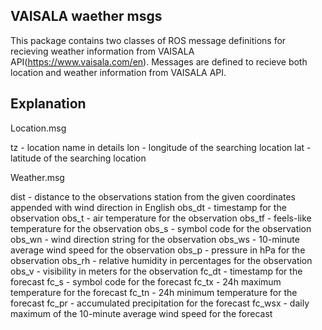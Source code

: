 ## VAISALA waether msgs

This package contains two classes of ROS message definitions for recieving weather information from VAISALA API(https://www.vaisala.com/en). Messages are defined to recieve both location and weather information from VAISALA API.

## Explanation

Location.msg

tz 	- location name in details
lon 	- longitude of the searching location
lat 	- latitude of the searching location

Weather.msg

dist 	- distance to the observations station from the given coordinates appended with wind direction in English
obs_dt 	- timestamp for the observation
obs_t 	- air temperature for the observation
obs_tf 	- feels-like temperature for the observation
obs_s 	- symbol code for the observation
obs_wn 	- wind direction string for the observation
obs_ws 	- 10-minute average wind speed for the observation
obs_p	- pressure in hPa for the observation
obs_rh	- relative humidity in percentages for the observation
obs_v	- visibility in meters for the observation
fc_dt	- timestamp for the forecast
fc_s	- symbol code for the forecast
fc_tx	- 24h maximum temperature for the forecast
fc_tn	- 24h minimum temperature for the forecast
fc_pr	- accumulated precipitation for the forecast
fc_wsx	- daily maximum of the 10-minute average wind speed for the forecast





